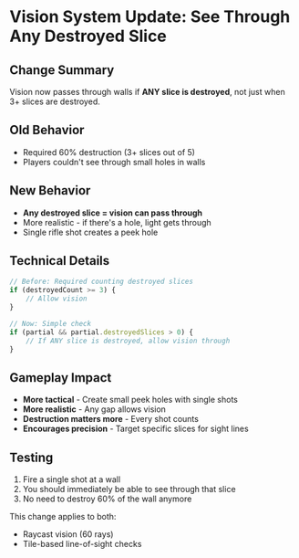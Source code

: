# Vision System Update: See Through Any Destroyed Slice

## Change Summary

Vision now passes through walls if **ANY slice is destroyed**, not just when 3+ slices are destroyed.

## Old Behavior
- Required 60% destruction (3+ slices out of 5)
- Players couldn't see through small holes in walls

## New Behavior
- **Any destroyed slice = vision can pass through**
- More realistic - if there's a hole, light gets through
- Single rifle shot creates a peek hole

## Technical Details

```typescript
// Before: Required counting destroyed slices
if (destroyedCount >= 3) {
    // Allow vision
}

// Now: Simple check
if (partial && partial.destroyedSlices > 0) {
    // If ANY slice is destroyed, allow vision through
}
```

## Gameplay Impact

- **More tactical** - Create small peek holes with single shots
- **More realistic** - Any gap allows vision
- **Destruction matters more** - Every shot counts
- **Encourages precision** - Target specific slices for sight lines

## Testing

1. Fire a single shot at a wall
2. You should immediately be able to see through that slice
3. No need to destroy 60% of the wall anymore

This change applies to both:
- Raycast vision (60 rays)
- Tile-based line-of-sight checks 